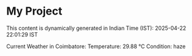# My Project

This content is dynamically generated in Indian Time (IST): 2025-04-22 22:01:29 IST


Current Weather in Coimbatore:
Temperature: 29.88 °C
Condition: haze

